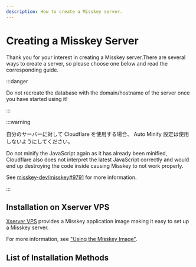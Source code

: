 ```yaml
---
description: How to create a Misskey server.
---
```


# Creating a Misskey Server

Thank you for your interest in creating a Misskey server.There are several ways to create a server, so please choose one below and read the corresponding guide.

:::danger

Do not recreate the database with the domain/hostname of the server once you have started using it!

:::

:::warning

自分のサーバーに対して Cloudflare を使用する場合、 Auto Minify 設定は使用しないようにしてください。

Do not minify the JavaScript again as it has already been minified, Cloudflare also does not interpret the latest JavaScript correctly and would end up destroying the code inside causing Misskey to not work properly.

See [misskey-dev/misskey#9791](https://github.com/misskey-dev/misskey/issues/9791) for more information.

:::

## Installation on Xserver VPS

[Xserver VPS](https://vps.xserver.ne.jp/) provides a Misskey application image making it easy to set up a Misskey server.

For more information, see ["Using the Misskey Image"](https://vps.xserver.ne.jp/support/manual/man_server_app_use_misskey.php).

## List of Installation Methods

<MkIndex />
